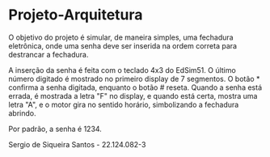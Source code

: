 # Projeto-Arquitetura

O objetivo do projeto é simular, de maneira simples, uma fechadura eletrônica, onde uma senha deve ser inserida na ordem correta para destrancar a fechadura.

A inserção da senha é feita com o teclado 4x3 do EdSim51. O último número digitado é mostrado no primeiro display de 7 segmentos.
O botão * confirma a senha digitada, enquanto o botão # reseta.
Quando a senha está errada, é mostrada a letra "F" no display, e quando está certa, mostra uma letra "A", e o motor gira no sentido horário, simbolizando a fechadura abrindo.

Por padrão, a senha é 1234.

Sergio de Siqueira Santos - 22.124.082-3
